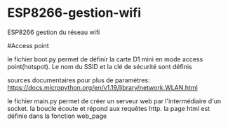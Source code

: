 # ESP8266-gestion-wifi
ESP8266 gestion du réseau wifi

#Access point

le fichier boot.py permet de définir la carte D1 mini en mode access point(hotspot). Le nom du SSID et la clé de sécurité sont définis

sources documentaires pour plus de paramètres:
https://docs.micropython.org/en/v1.19/library/network.WLAN.html

le fichier main.py permet de créer un serveur web par l'intermédiaire d'un socket.
la boucle écoute et répond aux requêtes http. la page html est définie dans la fonction web_page
